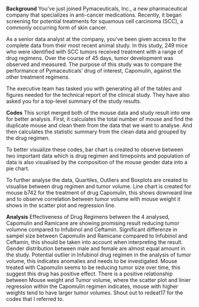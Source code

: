 **Background**
You've just joined Pymaceuticals, Inc., a new pharmaceutical company that specializes in anti-cancer medications. Recently, it began screening for potential treatments for squamous cell carcinoma (SCC), a commonly occurring form of skin cancer.

As a senior data analyst at the company, you've been given access to the complete data from their most recent animal study. In this study, 249 mice who were identified with SCC tumors received treatment with a range of drug regimens. Over the course of 45 days, tumor development was observed and measured. The purpose of this study was to compare the performance of Pymaceuticals’ drug of interest, Capomulin, against the other treatment regimens.

The executive team has tasked you with generating all of the tables and figures needed for the technical report of the clinical study. They have also asked you for a top-level summary of the study results.

**Codes**
This script merged both of the mouse data and study result into one for better analysis.
First, it calculates the total number of mouse and find the duplicate mouse and clean them from the data that we want to analyse. And then calculates the statistic summary from the clean data and grouped by the drug regimen.

To better visualize these codes, bar chart is created to observe between two important data which is drug regimen and timepoints and population of data is also visualised by the composition of the mouse gender data into a pie chart.

To further analyse the data, Quartiles, Outliers and Boxplots are created to visualise between drug regimen and tumor volume. Line chart is created for mouse b742 for the treatment of drug Capomulin, this shows downward line and to observe correlation between tumor volume with mouse weight it shows in the scatter plot and regression line.

**Analysis**
Effectiveness of Drug Regimens between the 4 analysed, Capomulin and Ramicane are showing promising result reducing tumor volumne compared to Infubinol and Ceftamin.
Significant differenze in sampel size between Capomulin and Ramicane compared to Infubinol and Ceftamin, this should be taken into account when interpreting the result.
Gender distribution between male and female are almost equal amount in the study.
Potential outlier in Infubinol drug regimen in the analysis of tumor volume, this indicates anomalies and needs to be investigated.
Mouse treated with Capomulin seems to be reducing tumor size over time, this suggest this drug has positive effect.
There is a positive relationship between Mouse weight and Tumor volume, where the scatter plot and linier regression within the Capomulin regimen indicates, mouse with higher weights tend to have larger tumor volumes. 
Shout out to redeat17 for the codes that I referred to.
